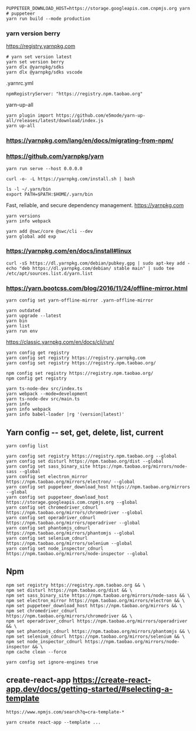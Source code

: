 

    PUPPETEER_DOWNLOAD_HOST=https://storage.googleapis.com.cnpmjs.org yarn   # puppeteer
    yarn run build --mode production

### yarn version berry

https://registry.yarnpkg.com

    # yarn set version latest
    yarn set version berry
    yarn dlx @yarnpkg/sdks
    yarn dlx @yarnpkg/sdks vscode

.yarnrc.yml

    npmRegistryServer: "https://registry.npm.taobao.org"

yarn-up-all

    yarn plugin import https://github.com/e5mode/yarn-up-all/releases/latest/download/index.js
    yarn up-all


### https://yarnpkg.com/lang/en/docs/migrating-from-npm/

### https://github.com/yarnpkg/yarn

    yarn run serve --host 0.0.0.0

    curl -o- -L https://yarnpkg.com/install.sh | bash

    ls -l ~/.yarn/bin
    export PATH=$PATH:$HOME/.yarn/bin

Fast, reliable, and secure dependency management. https://yarnpkg.com

    yarn versions
    yarn info webpack

    yarn add @swc/core @swc/cli --dev
    yarn global add exp

### https://yarnpkg.com/en/docs/install#linux

    curl -sS https://dl.yarnpkg.com/debian/pubkey.gpg | sudo apt-key add -
    echo "deb https://dl.yarnpkg.com/debian/ stable main" | sudo tee /etc/apt/sources.list.d/yarn.list

### https://yarn.bootcss.com/blog/2016/11/24/offline-mirror.html

    yarn config set yarn-offline-mirror .yarn-offline-mirror

    yarn outdated
    yarn upgrade --latest
    yarn bin
    yarn list
    yarn run env

https://classic.yarnpkg.com/en/docs/cli/run/

    yarn config get registry
    yarn config set registry https://registry.yarnpkg.com
    yarn config set registry https://registry.npm.taobao.org/

    npm config set registry https://registry.npm.taobao.org/
    npm config get registry

    yarn ts-node-dev src/index.ts
    yarn webpack --mode=development
    yarn ts-node-dev src/main.ts
    yarn info
    yarn info webpack
    yarn info babel-loader |rg '(version|latest)'

## Yarn config -- set, get, delete, list, current

    yarn config list

    yarn config set registry https://registry.npm.taobao.org --global
    yarn config set disturl https://npm.taobao.org/dist --global
    yarn config set sass_binary_site https://npm.taobao.org/mirrors/node-sass --global
    yarn config set electron_mirror https://npm.taobao.org/mirrors/electron/ --global
    yarn config set puppeteer_download_host https://npm.taobao.org/mirrors --global
    yarn config set puppeteer_download_host https://storage.googleapis.com.cnpmjs.org --global
    yarn config set chromedriver_cdnurl https://npm.taobao.org/mirrors/chromedriver --global
    yarn config set operadriver_cdnurl https://npm.taobao.org/mirrors/operadriver --global
    yarn config set phantomjs_cdnurl https://npm.taobao.org/mirrors/phantomjs --global
    yarn config set selenium_cdnurl https://npm.taobao.org/mirrors/selenium --global
    yarn config set node_inspector_cdnurl https://npm.taobao.org/mirrors/node-inspector --global

## Npm

    npm set registry https://registry.npm.taobao.org && \
    npm set disturl https://npm.taobao.org/dist && \
    npm set sass_binary_site https://npm.taobao.org/mirrors/node-sass && \
    npm set electron_mirror https://npm.taobao.org/mirrors/electron && \
    npm set puppeteer_download_host https://npm.taobao.org/mirrors && \
    npm set chromedriver_cdnurl https://npm.taobao.org/mirrors/chromedriver && \
    npm set operadriver_cdnurl https://npm.taobao.org/mirrors/operadriver && \
    npm set phantomjs_cdnurl https://npm.taobao.org/mirrors/phantomjs && \
    npm set selenium_cdnurl https://npm.taobao.org/mirrors/selenium && \
    npm set node_inspector_cdnurl https://npm.taobao.org/mirrors/node-inspector && \
    npm cache clean --force

    yarn config set ignore-engines true

## create-react-app https://create-react-app.dev/docs/getting-started/#selecting-a-template

    https://www.npmjs.com/search?q=cra-template-*

    yarn create react-app --template ...



